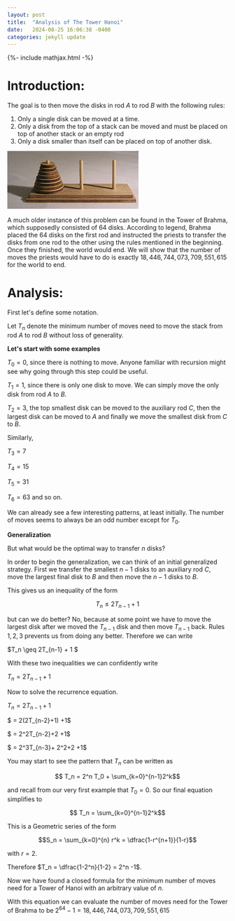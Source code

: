 ```yaml
---
layout: post
title:  "Analysis of The Tower Hanoi"
date:   2024-08-25 16:06:38 -0400
categories: jekyll update
---
```

{%- include mathjax.html -%}
# Introduction:
The goal is to then move the disks in rod $A$ to rod $B$ with the following rules:

1. Only a single disk can be moved at a time. 
2. Only a disk from the top of a stack can be moved and must be placed on top of another stack or an empty rod
3. Only a disk smaller than itself can be placed on top of another disk.

![Tower of Hanoi](/assets/images/analysis-of-the-tower-hanoi-problem/300px-Tower_of_Hanoi.jpeg)

A much older instance of this problem can be found in the Tower of Brahma, which supposedly consisted of 64 disks. According to legend, Brahma placed the 64 disks on the first rod and instructed the priests to transfer the disks from one rod to the other using the rules mentioned in the beginning. Once they finished, the world would end. We will show that the number of moves the priests would have to do is exactly $18,446,744,073,709,551,615$ for the world to end. 
# Analysis:

First let's define some notation.

Let $T_n$ denote the minimum number of moves need to move the stack from rod $A$ to rod $B$ without loss of generality.

**Let's start with some examples**

$T_0 = 0$, since there is nothing to move. Anyone familiar with recursion might see why going through this step could be useful.

$T_1 = 1$, since there is only one disk to move. We can simply move the only disk from rod $A$ to $B$.

$T_2 = 3$, the top smallest disk can be moved to the auxiliary rod $C$, then the largest disk can be moved to $A$ and finally we move the smallest disk from $C$ to $B$.

Similarly,

$T_3 = 7$

$T_4 = 15$

$T_5 = 31$

$T_6=63$ and so on.


We can already see a few interesting patterns, at least initially. The number of moves seems to always be an odd number except for $T_0$.


**Generalization**

But what would be the optimal way to transfer $n$ disks? 

In order to begin the generalization, we can think of an initial generalized strategy. First we transfer the smallest $n-1$ disks to an auxiliary rod $C$, move the largest final disk to $B$ and then move the $n-1$ disks to $B$.

This gives us an inequality of the form 

$$T_n \leq 2T_{n-1} + 1$$

but can we do better? No, because at some point we have to move the largest disk after we moved the $T_{n-1}$ disk and then move $T_{n-1}$ back. Rules $1,2,3$ prevents us from doing any better. Therefore we can write 

$T_n \geq 2T_{n-1} + 1 $


With these two inequalities we can confidently write 

$T_n = 2T_{n-1} + 1$

Now to solve the recurrence equation.

$T_n = 2T_{n-1} +1$

$ = 2(2T_{n-2}+1) +1$

$ = 2^2T_{n-2}+2 +1$

$ = 2^3T_{n-3}+ 2^2+2 +1$

You may start to see the pattern that $T_n$ can be written as 

$$ T_n = 2^n T_0 + \sum_{k=0}^{n-1}2^k$$ 

and recall from our very first example that $T_0 = 0$. So our final equation simplifies to

$$ T_n = \sum_{k=0}^{n-1}2^k$$

This is a Geometric series of the form 

$$S_n = \sum_{k=0}^{n} r^k = \dfrac{1-r^{n+1}}{1-r}$$ 

with $r=2$.

Therefore $T_n = \dfrac{1-2^n}{1-2} = 2^n -1$.


Now we have found a closed formula for the minimum number of moves need for a Tower of Hanoi with an arbitrary value of $n$.

With this equation we can evaluate the number of moves need for the Tower of Brahma to be $2^{64}-1 = 18,446,744,073,709,551,615$




<!-- 
You’ll find this post in your `_posts` directory. Go ahead and edit it and re-build the site to see your changes. You can rebuild the site in many different ways, but the most common way is to run `jekyll serve`, which launches a web server and auto-regenerates your site when a file is updated.

Jekyll requires blog post files to be named according to the following format:

`YEAR-MONTH-DAY-title.MARKUP`

Where `YEAR` is a four-digit number, `MONTH` and `DAY` are both two-digit numbers, and `MARKUP` is the file extension representing the format used in the file. After that, include the necessary front matter. Take a look at the source for this post to get an idea about how it works.

Jekyll also offers powerful support for code snippets:

{% highlight ruby %}
def print_hi(name)
  puts "Hi, #{name}"
end
print_hi('Tom')
#=> prints 'Hi, Tom' to STDOUT.
{% endhighlight %}

Check out the [Jekyll docs][jekyll-docs] for more info on how to get the most out of Jekyll. File all bugs/feature requests at [Jekyll’s GitHub repo][jekyll-gh]. If you have questions, you can ask them on [Jekyll Talk][jekyll-talk].

[jekyll-docs]: https://jekyllrb.com/docs/home
[jekyll-gh]:   https://github.com/jekyll/jekyll
[jekyll-talk]: https://talk.jekyllrb.com/

-->
